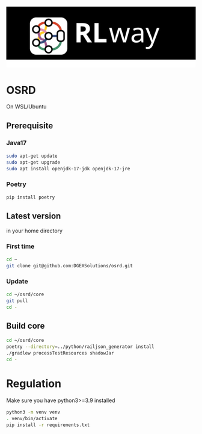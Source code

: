 ![Logo](rlway.svg)

# OSRD

On WSL/Ubuntu

## Prerequisite

### Java17

```bash
sudo apt-get update
sudo apt-get upgrade
sudo apt install openjdk-17-jdk openjdk-17-jre
```

### Poetry

```bash
pip install poetry
```

## Latest version

in your home directory

### First time

```bash
cd ~
git clone git@github.com:DGEXSolutions/osrd.git
```

### Update

```bash
cd ~/osrd/core
git pull
cd -
```

## Build core

```bash
cd ~/osrd/core
poetry --directory=../python/railjson_generator install
./gradlew processTestResources shadowJar
cd -
```

# Regulation

Make sure you have python3>=3.9 installed

```bash
python3 -m venv venv
. venv/bin/activate
pip install -r requirements.txt
```

##
